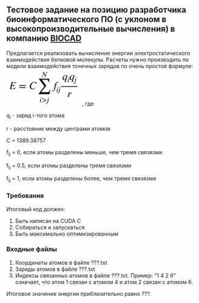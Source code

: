 ## Тестовое задание на позицию разработчика биоинформатического ПО (с уклоном в высокопроизводительные вычисления) в компанию [BIOCAD](https://biocad.ru/)

Предлагается реализовать вычисление энергии электростатического взаимодействия белковой молекулы. Расчеты нужно производить по модели взаимодействия точечных зарядов по очень простой формуле:
<img width=200 src="/img/opls_el_stat.png" />, где
<p>q<sub>i</sub> - заряд i-того атома</p>
<p>r - расстояние между центрами атомов</p>
<p>C = 1389.38757</p>
<p>f<sub>ij</sub> = 0, если атомы разделены меньше, чем тремя связязми</p>
<p>f<sub>ij</sub> = 0.5, если атомы разделены тремя связязми</p>
<p>f<sub>ij</sub> = 1, если атомы разделены более, чем тремя связязми</p>

### Требования
Итоговый код должен:
1. Быть написан на CUDA C
2. Собираться и запускаться
3. Быть максимально оптимизированным

### Входные файлы
1. Координаты атомов в файле ???.txt
2. Заряды атомов в файле ???.txt
3. Индексы связанных атомов в файле ???.txt. Пример: "1 4 2 6" означает, что атом 1 связан с атомом 4 и атом 2 связан с атомом 6.

Итоговое значение энергии приблизительно равно ???.

